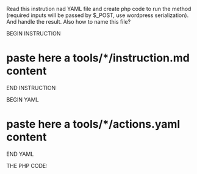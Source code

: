 Read this instrution nad YAML file and create php code to run the method (required inputs will be passed by $_POST, use wordpress serialization). And handle the result. Also how to name this file? 

BEGIN INSTRUCTION
# paste here a tools/*/instruction.md content
END INSTRUCTION

BEGIN YAML
# paste here a tools/*/actions.yaml content
END YAML

THE PHP CODE: 
